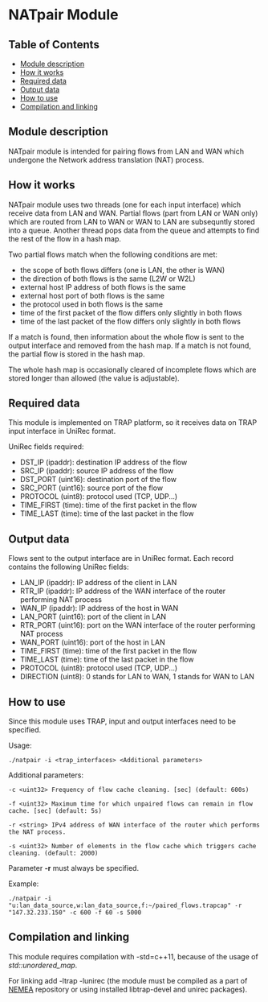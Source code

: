 # NATpair Module

## Table of Contents

* [Module description](#module-description)
* [How it works](#how-it-works)
* [Required data](#required-data)
* [Output data](#output-data)
* [How to use](#how-to-use)
* [Compilation and linking](#compilation-and-linking)

## Module description

NATpair module is intended for pairing flows from LAN and WAN which undergone the Network address translation (NAT) process.

## How it works

NATpair module uses two threads (one for each input interface) which receive data from LAN and WAN. 
Partial flows (part from LAN or WAN only) which are routed from LAN to WAN or WAN to LAN are subsequntly stored into a queue.
Another thread pops data from the queue and attempts to find the rest of the flow in a hash map.

Two partial flows match when the following conditions are met:

 - the scope of both flows differs (one is LAN, the other is WAN)
 - the direction of both flows is the same (L2W or W2L)
 - external host IP address of both flows is the same
 - external host port of both flows is the same
 - the protocol used in both flows is the same
 - time of the first packet of the flow differs only slightly in both flows
 - time of the last packet of the flow differs only slightly in both flows

If a match is found, then information about the whole flow is sent to the output interface and removed from the hash map.
If a match is not found, the partial flow is stored in the hash map.

The whole hash map is occasionally cleared of incomplete flows which are stored longer than allowed (the value is adjustable).

## Required data

This module is implemented on TRAP platform, so it receives data on
TRAP input interface in UniRec format.

UniRec fields required:

 - DST\_IP (ipaddr): destination IP address of the flow
 - SRC\_IP (ipaddr): source IP address of the flow
 - DST\_PORT (uint16): destination port of the flow
 - SRC\_PORT (uint16): source port of the flow
 - PROTOCOL (uint8): protocol used (TCP, UDP...)
 - TIME\_FIRST (time): time of the first packet in the flow
 - TIME\_LAST (time): time of the last packet in the flow

## Output data

Flows sent to the output interface are in UniRec format. Each record contains the following UniRec fields:

 - LAN\_IP (ipaddr): IP address of the client in LAN
 - RTR\_IP (ipaddr): IP address of the WAN interface of the router performing NAT process
 - WAN\_IP (ipaddr): IP address of the host in WAN
 - LAN\_PORT (uint16): port of the client in LAN
 - RTR\_PORT (uint16): port on the WAN interface of the router performing NAT process
 - WAN\_PORT (uint16): port of the host in LAN
 - TIME\_FIRST (time): time of the first packet in the flow
 - TIME\_LAST (time): time of the last packet in the flow
 - PROTOCOL (uint8): protocol used (TCP, UDP...)
 - DIRECTION (uint8): 0 stands for LAN to WAN, 1 stands for WAN to LAN

## How to use

Since this module uses TRAP, input and output interfaces need to be specified.

Usage:

```
./natpair -i <trap_interfaces> <Additional parameters>
```

Additional parameters:

    -c <uint32>	Frequency of flow cache cleaning. [sec] (default: 600s)

    -f <uint32>	Maximum time for which unpaired flows can remain in flow cache. [sec] (default: 5s)

    -r <string> IPv4 address of WAN interface of the router which performs the NAT process.

    -s <uint32>	Number of elements in the flow cache which triggers cache cleaning. (default: 2000)

Parameter **-r** must always be specified.

Example:

```
./natpair -i "u:lan_data_source,w:lan_data_source,f:~/paired_flows.trapcap" -r "147.32.233.150" -c 600 -f 60 -s 5000
```

## Compilation and linking

This module requires compilation with -std=c++11, because of the usage of *std::unordered_map*.

For linking add -ltrap -lunirec
(the module must be compiled as a part of [NEMEA](https://github.com/CESNET/Nemea) repository or using installed libtrap-devel and unirec packages).
